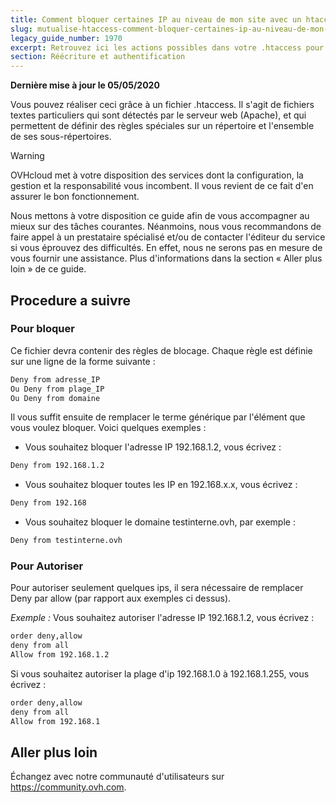 ```yaml
---
title: Comment bloquer certaines IP au niveau de mon site avec un htaccess ?
slug: mutualise-htaccess-comment-bloquer-certaines-ip-au-niveau-de-mon-site
legacy_guide_number: 1970
excerpt: Retrouvez ici les actions possibles dans votre .htaccess pour bloquer certaines IP au niveau de votre site.
section: Réécriture et authentification
---
```


**Dernière mise à jour le 05/05/2020**

Vous pouvez réaliser ceci grâce à un fichier .htaccess. Il s'agit de fichiers textes particuliers qui sont détectés par le serveur web (Apache), et qui permettent de définir des règles spéciales sur un répertoire et l'ensemble de ses sous-répertoires.

> [!warning]
>
> OVHcloud met à votre disposition des services dont la configuration, la gestion et la responsabilité vous incombent. Il vous revient de ce fait d'en assurer le bon fonctionnement.
> 
> Nous mettons à votre disposition ce guide afin de vous accompagner au mieux sur des tâches courantes. Néanmoins, nous vous recommandons de faire appel à un prestataire spécialisé et/ou de contacter l'éditeur du service si vous éprouvez des difficultés. En effet, nous ne serons pas en mesure de vous fournir une assistance. Plus d'informations dans la section « Aller plus loin » de ce guide.
> 


## Procedure a suivre

### Pour bloquer
Ce fichier devra contenir des règles de blocage. Chaque règle est définie sur une ligne de la forme suivante :


```bash
Deny from adresse_IP
Ou Deny from plage_IP
Ou Deny from domaine
```

Il vous suffit ensuite de remplacer le terme générique par l'élément que vous voulez bloquer. Voici quelques exemples :

- Vous souhaitez bloquer l'adresse IP 192.168.1.2, vous écrivez :


```bash
Deny from 192.168.1.2
```

- Vous souhaitez bloquer toutes les IP en 192.168.x.x, vous écrivez :


```bash
Deny from 192.168
```

- Vous souhaitez bloquer le domaine testinterne.ovh, par exemple :


```bash
Deny from testinterne.ovh
```


### Pour Autoriser
Pour autoriser seulement quelques ips, il sera nécessaire de remplacer Deny par allow (par rapport aux exemples ci dessus).

*Exemple :* Vous souhaitez autoriser l'adresse IP 192.168.1.2, vous écrivez :


```bash
order deny,allow
deny from all
Allow from 192.168.1.2
```

Si vous souhaitez autoriser la plage d'ip 192.168.1.0 à 192.168.1.255, vous écrivez :


```bash
order deny,allow
deny from all
Allow from 192.168.1
```


## Aller plus loin

Échangez avec notre communauté d'utilisateurs sur <https://community.ovh.com>.
